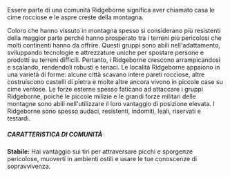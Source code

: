 Essere parte di una comunità Ridgeborne significa aver chiamato casa le cime rocciose e le aspre creste della montagna. 

Coloro che hanno vissuto in montagna spesso si considerano più resistenti della maggior parte perché hanno prosperato tra i terreni più pericolosi che molti continenti hanno da offrire. Questi gruppi sono abili nell'adattamento, sviluppando tecnologie e attrezzature uniche per spostare persone e prodotti su terreni difficili. Pertanto, i Ridgeborne crescono arrampicandosi e scalando, rendendoli robusti e tenaci. Le località Ridgeborne appaiono in una varietà di forme: alcune città scavano intere pareti rocciose, altre costruiscono castelli di pietra e molte altre ancora vivono in piccole case su cime ventose. Le forze esterne spesso faticano ad attaccare i gruppi Ridgeborne, poiché le piccole milizie e le grandi forze militari delle montagne sono abili nell'utilizzare il loro vantaggio di posizione elevata. I Ridgeborne sono spesso audaci, resistenti, indomiti, leali, riservati e testardi.

##### CARATTERISTICA DI COMUNITÀ
**Stabile:** Hai vantaggio sui tiri per attraversare picchi e sporgenze pericolose, muoverti in ambienti ostili e usare le tue conoscenze di sopravvivenza.